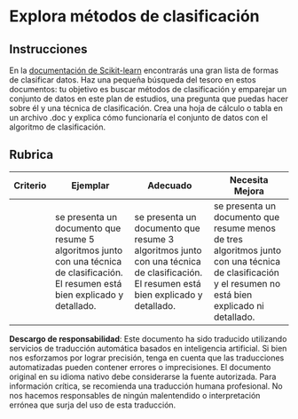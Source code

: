 # Explora métodos de clasificación

## Instrucciones

En la [documentación de Scikit-learn](https://scikit-learn.org/stable/supervised_learning.html) encontrarás una gran lista de formas de clasificar datos. Haz una pequeña búsqueda del tesoro en estos documentos: tu objetivo es buscar métodos de clasificación y emparejar un conjunto de datos en este plan de estudios, una pregunta que puedas hacer sobre él y una técnica de clasificación. Crea una hoja de cálculo o tabla en un archivo .doc y explica cómo funcionaría el conjunto de datos con el algoritmo de clasificación.

## Rubrica

| Criterio | Ejemplar                                                                                                                           | Adecuado                                                                                                                            | Necesita Mejora                                                                                                                                             |
| -------- | ----------------------------------------------------------------------------------------------------------------------------------- | ----------------------------------------------------------------------------------------------------------------------------------- | ------------------------------------------------------------------------------------------------------------------------------------------------------------- |
|          | se presenta un documento que resume 5 algoritmos junto con una técnica de clasificación. El resumen está bien explicado y detallado. | se presenta un documento que resume 3 algoritmos junto con una técnica de clasificación. El resumen está bien explicado y detallado. | se presenta un documento que resume menos de tres algoritmos junto con una técnica de clasificación y el resumen no está bien explicado ni detallado. |

**Descargo de responsabilidad**:
Este documento ha sido traducido utilizando servicios de traducción automática basados en inteligencia artificial. Si bien nos esforzamos por lograr precisión, tenga en cuenta que las traducciones automatizadas pueden contener errores o imprecisiones. El documento original en su idioma nativo debe considerarse la fuente autorizada. Para información crítica, se recomienda una traducción humana profesional. No nos hacemos responsables de ningún malentendido o interpretación errónea que surja del uso de esta traducción.